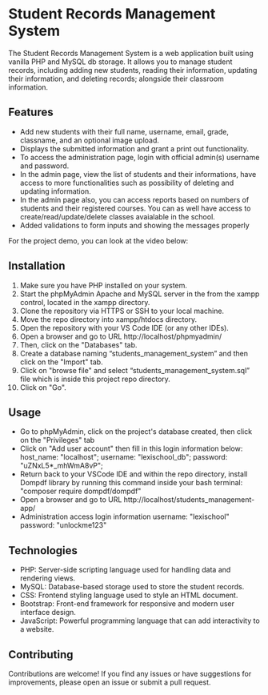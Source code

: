 # Student Records Management System

The Student Records Management System is a web application built using vanilla PHP and MySQL db storage. It allows you to manage student records, including adding new students, reading their information, updating their information, and deleting records; alongside their classroom information.


## Features

- Add new students with their full name, username, email, grade, classname, and an optional image upload.
- Displays the submitted information and grant a print out functionality.
- To access the administration page, login with official admin(s) username and password.
- In the admin page, view the list of students and their informations, have access to more functionalities such as possibility of deleting and updating information.
- In the admin page also, you can access reports based on numbers of students and their registered courses. You can as well have access to create/read/update/delete classes avaialable in the school.
- Added validations to form inputs and showing the messages properly

For the project demo, you can look at the video below:

## Installation

1. Make sure you have PHP installed on your system.
2. Start the phpMyAdmin Apache and MySQL server in the from the xampp control, located in the xampp directory.
3. Clone the repository via HTTPS or SSH to your local machine.
4. Move the repo directory into xampp/htdocs directory.
5. Open the repository with your VS Code IDE (or any other IDEs).
6. Open a browser and go to URL http://localhost/phpmyadmin/
7. Then, click on the "Databases" tab.
8. Create a database naming “students_management_system” and then click on the "Import" tab.
9. Click on "browse file" and select “students_management_system.sql” file which is inside this project repo directory.
10. Click on "Go". 


## Usage

- Go to phpMyAdmin, click on the project's database created, then click on the "Privileges" tab
- Click on "Add user account" then fill in this login information below:
host_name: "localhost";
username: "lexischool_db";
password: "uZNxL5*_mhWmA8vP";
- Return back to your VSCode IDE and within the repo directory, install Dompdf library by running this command inside your bash terminal: "composer require dompdf/dompdf"
- Open a browser and go to URL http://localhost/students_management-app/
- Administration access login information
username: "lexischool"
password: "unlockme123"


## Technologies

- PHP: Server-side scripting language used for handling data and rendering views.
- MySQL: Database-based storage used to store the student records.
- CSS: Frontend styling language used to style an HTML document.
- Bootstrap: Front-end framework for responsive and modern user interface design.
- JavaScript: Powerful programming language that can add interactivity to a website.

## Contributing

Contributions are welcome! If you find any issues or have suggestions for improvements, please open an issue or submit a pull request.